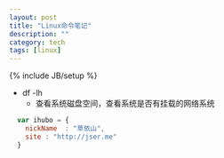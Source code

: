 ```yaml
---
layout: post
title: "Linux命令笔记"
description: ""
category: tech
tags: [linux]
---
```

{% include JB/setup %}


* df -lh 
    * 查看系统磁盘空间，查看系统是否有挂载的网络系统

```javascript
  var ihubo = {
    nickName  : "草依山",
    site : "http://jser.me"
  }
```